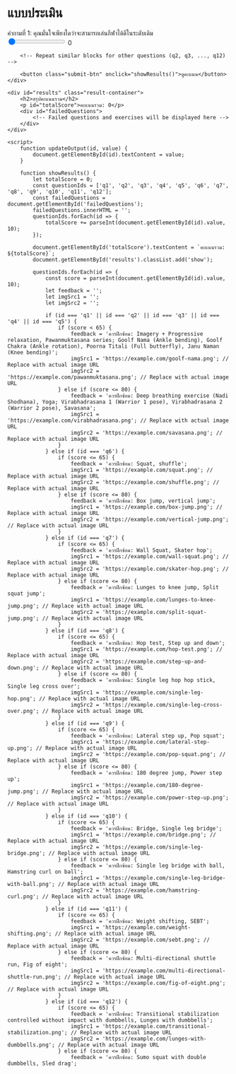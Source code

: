 <!DOCTYPE html>
<html lang="th">
<head>
    <meta charset="UTF-8">
    <meta name="viewport" content="width=device-width, initial-scale=1.0">
    <title>แบบประเมิน</title>
    <link href="https://fonts.googleapis.com/css2?family=Poppins:wght@300;400;600&display=swap" rel="stylesheet">
    <style>
        /* CSS styles go here */
    </style>
</head>
<body>
    <h1>แบบประเมิน</h1>
    <div class="container">
        <!-- Add all 12 questions -->
        <!-- Example for question 1 -->
        <label for="q1">คำถามที่ 1: คุณมั่นใจเพียงใดว่าจะสามารถเล่นกีฬาได้ดีในระดับเดิม</label><br>
        <input type="range" min="0" max="100" step="10" value="0" class="slider" id="q1" oninput="updateOutput('q1Output', this.value)">
        <span id="q1Output" class="output">0</span><br>

        <!-- Repeat similar blocks for other questions (q2, q3, ..., q12) -->

        <button class="submit-btn" onclick="showResults()">ดูคะแนน</button>
    </div>

    <div id="results" class="result-container">
        <h2>สรุปคะแนนรวม</h2>
        <p id="totalScore">คะแนนรวม: 0</p>
        <div id="failedQuestions">
            <!-- Failed questions and exercises will be displayed here -->
        </div>
    </div>

    <script>
        function updateOutput(id, value) {
            document.getElementById(id).textContent = value;
        }

        function showResults() {
            let totalScore = 0;
            const questionIds = ['q1', 'q2', 'q3', 'q4', 'q5', 'q6', 'q7', 'q8', 'q9', 'q10', 'q11', 'q12'];
            const failedQuestions = document.getElementById('failedQuestions');
            failedQuestions.innerHTML = '';
            questionIds.forEach(id => {
                totalScore += parseInt(document.getElementById(id).value, 10);
            });

            document.getElementById('totalScore').textContent = `คะแนนรวม: ${totalScore}`;
            document.getElementById('results').classList.add('show');

            questionIds.forEach(id => {
                const score = parseInt(document.getElementById(id).value, 10);
                let feedback = '';
                let imgSrc1 = '';
                let imgSrc2 = '';

                if (id === 'q1' || id === 'q2' || id === 'q3' || id === 'q4' || id === 'q5') {
                    if (score < 65) {
                        feedback = 'ควรฝึกซ้อม: Imagery + Progressive relaxation, Pawanmuktasana series; Goolf Nama (Ankle bending), Goolf Chakra (Ankle rotation), Poorna Titali (Full butterfly), Janu Naman (Knee bending)';
                        imgSrc1 = 'https://example.com/goolf-nama.png'; // Replace with actual image URL
                        imgSrc2 = 'https://example.com/pawanmuktasana.png'; // Replace with actual image URL
                    } else if (score <= 80) {
                        feedback = 'ควรฝึกซ้อม: Deep breathing exercise (Nadi Shodhana), Yoga; Virabhadrasana 1 (Warrior 1 pose), Virabhadrasana 2 (Warrior 2 pose), Savasana';
                        imgSrc1 = 'https://example.com/virabhadrasana.png'; // Replace with actual image URL
                        imgSrc2 = 'https://example.com/savasana.png'; // Replace with actual image URL
                    }
                } else if (id === 'q6') {
                    if (score <= 65) {
                        feedback = 'ควรฝึกซ้อม: Squat, shuffle';
                        imgSrc1 = 'https://example.com/squat.png'; // Replace with actual image URL
                        imgSrc2 = 'https://example.com/shuffle.png'; // Replace with actual image URL
                    } else if (score <= 80) {
                        feedback = 'ควรฝึกซ้อม: Box jump, vertical jump';
                        imgSrc1 = 'https://example.com/box-jump.png'; // Replace with actual image URL
                        imgSrc2 = 'https://example.com/vertical-jump.png'; // Replace with actual image URL
                    }
                } else if (id === 'q7') {
                    if (score <= 65) {
                        feedback = 'ควรฝึกซ้อม: Wall Squat, Skater hop';
                        imgSrc1 = 'https://example.com/wall-squat.png'; // Replace with actual image URL
                        imgSrc2 = 'https://example.com/skater-hop.png'; // Replace with actual image URL
                    } else if (score <= 80) {
                        feedback = 'ควรฝึกซ้อม: Lunges to knee jump, Split squat jump';
                        imgSrc1 = 'https://example.com/lunges-to-knee-jump.png'; // Replace with actual image URL
                        imgSrc2 = 'https://example.com/split-squat-jump.png'; // Replace with actual image URL
                    }
                } else if (id === 'q8') {
                    if (score <= 65) {
                        feedback = 'ควรฝึกซ้อม: Hop test, Step up and down';
                        imgSrc1 = 'https://example.com/hop-test.png'; // Replace with actual image URL
                        imgSrc2 = 'https://example.com/step-up-and-down.png'; // Replace with actual image URL
                    } else if (score <= 80) {
                        feedback = 'ควรฝึกซ้อม: Single leg hop hop stick, Single leg cross over';
                        imgSrc1 = 'https://example.com/single-leg-hop.png'; // Replace with actual image URL
                        imgSrc2 = 'https://example.com/single-leg-cross-over.png'; // Replace with actual image URL
                    }
                } else if (id === 'q9') {
                    if (score <= 65) {
                        feedback = 'ควรฝึกซ้อม: Lateral step up, Pop squat';
                        imgSrc1 = 'https://example.com/lateral-step-up.png'; // Replace with actual image URL
                        imgSrc2 = 'https://example.com/pop-squat.png'; // Replace with actual image URL
                    } else if (score <= 80) {
                        feedback = 'ควรฝึกซ้อม: 180 degree jump, Power step up';
                        imgSrc1 = 'https://example.com/180-degree-jump.png'; // Replace with actual image URL
                        imgSrc2 = 'https://example.com/power-step-up.png'; // Replace with actual image URL
                    }
                } else if (id === 'q10') {
                    if (score <= 65) {
                        feedback = 'ควรฝึกซ้อม: Bridge, Single leg bridge';
                        imgSrc1 = 'https://example.com/bridge.png'; // Replace with actual image URL
                        imgSrc2 = 'https://example.com/single-leg-bridge.png'; // Replace with actual image URL
                    } else if (score <= 80) {
                        feedback = 'ควรฝึกซ้อม: Single leg bridge with ball, Hamstring curl on ball';
                        imgSrc1 = 'https://example.com/single-leg-bridge-with-ball.png'; // Replace with actual image URL
                        imgSrc2 = 'https://example.com/hamstring-curl.png'; // Replace with actual image URL
                    }
                } else if (id === 'q11') {
                    if (score <= 65) {
                        feedback = 'ควรฝึกซ้อม: Weight shifting, SEBT';
                        imgSrc1 = 'https://example.com/weight-shifting.png'; // Replace with actual image URL
                        imgSrc2 = 'https://example.com/sebt.png'; // Replace with actual image URL
                    } else if (score <= 80) {
                        feedback = 'ควรฝึกซ้อม: Multi-directional shuttle run, Fig of eight';
                        imgSrc1 = 'https://example.com/multi-directional-shuttle-run.png'; // Replace with actual image URL
                        imgSrc2 = 'https://example.com/fig-of-eight.png'; // Replace with actual image URL
                    }
                } else if (id === 'q12') {
                    if (score <= 65) {
                        feedback = 'ควรฝึกซ้อม: Transitional stabilization controlled without impact with dumbbells, Lunges with dumbbells';
                        imgSrc1 = 'https://example.com/transitional-stabilization.png'; // Replace with actual image URL
                        imgSrc2 = 'https://example.com/lunges-with-dumbbells.png'; // Replace with actual image URL
                    } else if (score <= 80) {
                        feedback = 'ควรฝึกซ้อม: Sumo squat with double dumbbells, Sled drag';

